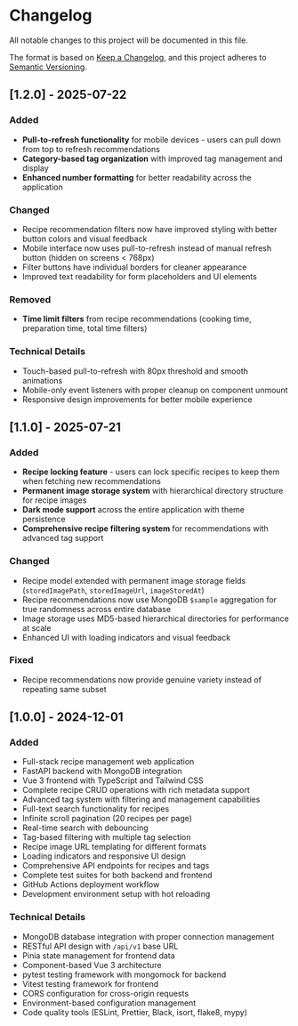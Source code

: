 # Changelog

All notable changes to this project will be documented in this file.

The format is based on [Keep a Changelog](https://keepachangelog.com/en/1.0.0/),
and this project adheres to [Semantic Versioning](https://semver.org/spec/v2.0.0.html).

## [1.2.0] - 2025-07-22

### Added
- **Pull-to-refresh functionality** for mobile devices - users can pull down from top to refresh recommendations
- **Category-based tag organization** with improved tag management and display
- **Enhanced number formatting** for better readability across the application

### Changed
- Recipe recommendation filters now have improved styling with better button colors and visual feedback
- Mobile interface now uses pull-to-refresh instead of manual refresh button (hidden on screens < 768px)
- Filter buttons have individual borders for cleaner appearance
- Improved text readability for form placeholders and UI elements

### Removed
- **Time limit filters** from recipe recommendations (cooking time, preparation time, total time filters)

### Technical Details
- Touch-based pull-to-refresh with 80px threshold and smooth animations
- Mobile-only event listeners with proper cleanup on component unmount
- Responsive design improvements for better mobile experience

## [1.1.0] - 2025-07-21

### Added
- **Recipe locking feature** - users can lock specific recipes to keep them when fetching new recommendations
- **Permanent image storage system** with hierarchical directory structure for recipe images
- **Dark mode support** across the entire application with theme persistence
- **Comprehensive recipe filtering system** for recommendations with advanced tag support

### Changed
- Recipe model extended with permanent image storage fields (`storedImagePath`, `storedImageUrl`, `imageStoredAt`)
- Recipe recommendations now use MongoDB `$sample` aggregation for true randomness across entire database
- Image storage uses MD5-based hierarchical directories for performance at scale
- Enhanced UI with loading indicators and visual feedback

### Fixed
- Recipe recommendations now provide genuine variety instead of repeating same subset

## [1.0.0] - 2024-12-01

### Added
- Full-stack recipe management web application
- FastAPI backend with MongoDB integration
- Vue 3 frontend with TypeScript and Tailwind CSS
- Complete recipe CRUD operations with rich metadata support
- Advanced tag system with filtering and management capabilities
- Full-text search functionality for recipes
- Infinite scroll pagination (20 recipes per page)
- Real-time search with debouncing
- Tag-based filtering with multiple tag selection
- Recipe image URL templating for different formats
- Loading indicators and responsive UI design
- Comprehensive API endpoints for recipes and tags
- Complete test suites for both backend and frontend
- GitHub Actions deployment workflow
- Development environment setup with hot reloading

### Technical Details
- MongoDB database integration with proper connection management
- RESTful API design with `/api/v1` base URL
- Pinia state management for frontend data
- Component-based Vue 3 architecture
- pytest testing framework with mongomock for backend
- Vitest testing framework for frontend
- CORS configuration for cross-origin requests
- Environment-based configuration management
- Code quality tools (ESLint, Prettier, Black, isort, flake8, mypy)
